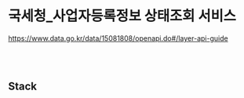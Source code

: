 # 국세청_사업자등록정보 상태조회 서비스

https://www.data.go.kr/data/15081808/openapi.do#/layer-api-guide

<br>
<br>

Stack
---
